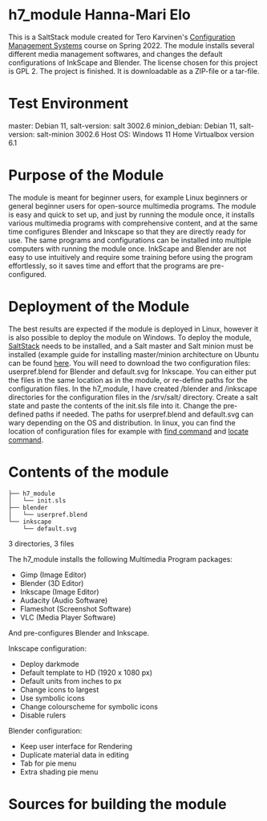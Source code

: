 # h7_module Hanna-Mari Elo

This is a SaltStack module created for Tero Karvinen's [Configuration Management Systems](https://terokarvinen.com/2021/configuration-management-systems-2022-spring/) course on Spring 2022. The module installs several different media management softwares, and changes the default configurations of InkScape and Blender. The license chosen for this project is GPL 2. The project is finished. It is downloadable as a ZIP-file or a tar-file.

# Test Environment

master: Debian 11, salt-version: salt 3002.6
minion_debian: Debian 11, salt-version: salt-minion 3002.6
Host OS: Windows 11 Home
Virtualbox version 6.1

# Purpose of the Module

The module is meant for beginner users, for example Linux beginners or general beginner users for open-source multimedia programs. The module is easy and quick to set up, and just by running the module once, it installs various multimedia programs with comprehensive content, and at the same time configures Blender and Inkscape so that they are directly ready for use. The same programs and configurations can be installed into multiple computers with running the module once. InkScape and Blender are not easy to use intuitively and require some training before using the program effortlessly, so it saves time and effort that the programs are pre-configured.

# Deployment of the Module

The best results are expected if the module is deployed in Linux, however it is also possible to deploy the module on Windows. To deploy the module, [SaltStack](https://docs.saltproject.io/en/getstarted/) needs to be installed, and a Salt master and Salt minion must be installed (example guide for installing master/minion architecture on Ubuntu can be found [here](https://terokarvinen.com/2018/salt-quickstart-salt-stack-master-and-slave-on-ubuntu-linux/). You will need to download the two configuration files: userpref.blend for Blender and default.svg for Inkscape. You can either put the files in the same location as in the module, or re-define paths for the configuration files. In the h7_module, I have created /blender and /inkscape directories for the configuration files in the /srv/salt/ directory. Create a salt state and paste the contents of the init.sls file into it. Change the pre-defined paths if needed. The paths for userpref.blend and default.svg can wary depending on the OS and distribution. In linux, you can find the location of configuration files for example with [find command](https://www.geeksforgeeks.org/find-command-in-linux-with-examples/) and [locate command](https://linuxize.com/post/locate-command-in-linux/). 

# Contents of the module

```/srv/salt    
├── h7_module
│   └── init.sls
├── blender
│   └── userpref.blend
└── inkscape
    └── default.svg
```

3 directories, 3 files

The h7_module installs the following Multimedia Program packages: 

- Gimp (Image Editor) 
- Blender (3D Editor) 
- Inkscape (Image Editor) 
- Audacity (Audio Software) 
- Flameshot (Screenshot Software) 
- VLC (Media Player Software)

And pre-configures Blender and Inkscape.

Inkscape configuration:

- Deploy darkmode
- Default template to HD (1920 x 1080 px)
- Default units from inches to px
- Change icons to largest
- Use symbolic icons
- Change colourscheme for symbolic icons
- Disable rulers

Blender configuration:

- Keep user interface for Rendering
- Duplicate material data in editing
- Tab for pie menu
- Extra shading pie menu

# Sources for building the module

